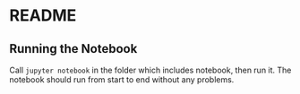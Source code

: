 # README

## Running the Notebook
Call `jupyter notebook` in the folder which includes notebook, then run it. The notebook should run from start to end without any problems.